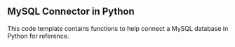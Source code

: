 ## MySQL Connector in Python

This code template contains functions to help connect a MySQL database in Python for reference.
